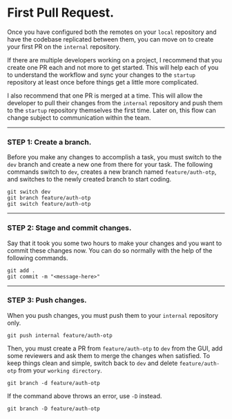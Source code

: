 # First Pull Request.

Once you have configured both the remotes on your `local` repository and have the codebase replicated between them, you can move on to create your first PR on the `internal` repository.

If there are multiple developers working on a project, I recommend that you create one PR each and not more to get started. This will help each of you to understand the workflow and sync your changes to the `startup` repository at least once before things get a little more complicated.

I also recommend that one PR is merged at a time. This will allow the developer to pull their changes from the `internal` repository and push them to the `startup` repository themselves the first time. Later on, this flow can change subject to communication within the team.

---

### STEP 1: Create a branch.

Before you make any changes to accomplish a task, you must switch to the `dev` branch and create a new one from there for your task. The following commands switch to `dev`, creates a new branch named `feature/auth-otp`, and switches to the newly created branch to start coding.

```
git switch dev
git branch feature/auth-otp
git switch feature/auth-otp
```

---

### STEP 2: Stage and commit changes.

Say that it took you some two hours to make your changes and you want to commit these changes now. You can do so normally with the help of the following commands.

```
git add .
git commit -m "<message-here>"
```

---

### STEP 3: Push changes.

When you push changes, you must push them to your `internal` repository only.

```
git push internal feature/auth-otp
```

Then, you must create a PR from `feature/auth-otp` to `dev` from the GUI, add some reviewers and ask them to merge the changes when satisfied. To keep things clean and simple, switch back to `dev` and delete `feature/auth-otp` from your `working directory`.

```
git branch -d feature/auth-otp
```

If the command above throws an error, use `-D` instead.

```
git branch -D feature/auth-otp
```

